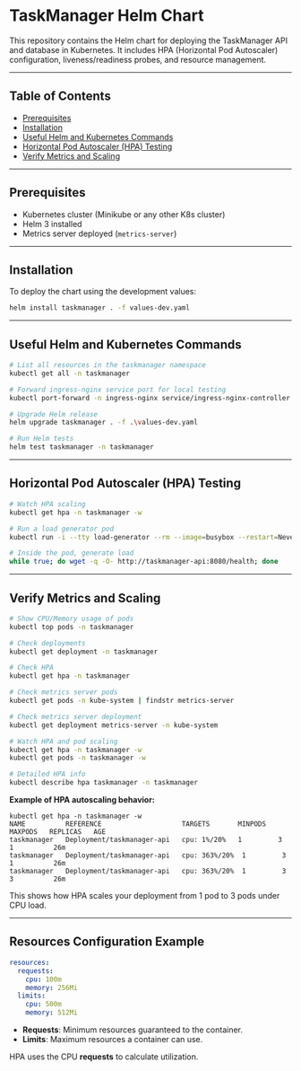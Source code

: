 # TaskManager Helm Chart

This repository contains the Helm chart for deploying the TaskManager API and database in Kubernetes. It includes HPA (Horizontal Pod Autoscaler) configuration, liveness/readiness probes, and resource management.

---

## Table of Contents

- [Prerequisites](#prerequisites)  
- [Installation](#installation)  
- [Useful Helm and Kubernetes Commands](#useful-helm-and-kubernetes-commands)  
- [Horizontal Pod Autoscaler (HPA) Testing](#horizontal-pod-autoscaler-hpa-testing)  
- [Verify Metrics and Scaling](#verify-metrics-and-scaling)

---

## Prerequisites

- Kubernetes cluster (Minikube or any other K8s cluster)  
- Helm 3 installed  
- Metrics server deployed (`metrics-server`)  

---

## Installation

To deploy the chart using the development values:

```bash
helm install taskmanager . -f values-dev.yaml
```

---

## Useful Helm and Kubernetes Commands

```bash
# List all resources in the taskmanager namespace
kubectl get all -n taskmanager

# Forward ingress-nginx service port for local testing
kubectl port-forward -n ingress-nginx service/ingress-nginx-controller 80:80

# Upgrade Helm release
helm upgrade taskmanager . -f .\values-dev.yaml

# Run Helm tests
helm test taskmanager -n taskmanager
```

---

## Horizontal Pod Autoscaler (HPA) Testing

```bash
# Watch HPA scaling
kubectl get hpa -n taskmanager -w

# Run a load generator pod
kubectl run -i --tty load-generator --rm --image=busybox --restart=Never -- /bin/sh

# Inside the pod, generate load
while true; do wget -q -O- http://taskmanager-api:8080/health; done
```

---

## Verify Metrics and Scaling

```bash
# Show CPU/Memory usage of pods
kubectl top pods -n taskmanager

# Check deployments
kubectl get deployment -n taskmanager

# Check HPA
kubectl get hpa -n taskmanager

# Check metrics server pods
kubectl get pods -n kube-system | findstr metrics-server

# Check metrics server deployment
kubectl get deployment metrics-server -n kube-system

# Watch HPA and pod scaling
kubectl get hpa -n taskmanager -w
kubectl get pods -n taskmanager -w

# Detailed HPA info
kubectl describe hpa taskmanager -n taskmanager
```

**Example of HPA autoscaling behavior:**

```text
kubectl get hpa -n taskmanager -w
NAME          REFERENCE                    TARGETS       MINPODS   MAXPODS   REPLICAS   AGE
taskmanager   Deployment/taskmanager-api   cpu: 1%/20%   1         3         1          26m
taskmanager   Deployment/taskmanager-api   cpu: 363%/20%  1         3         1          26m
taskmanager   Deployment/taskmanager-api   cpu: 363%/20%  1         3         3          26m
```

This shows how HPA scales your deployment from 1 pod to 3 pods under CPU load.

---

## Resources Configuration Example

```yaml
resources:
  requests:
    cpu: 100m
    memory: 256Mi
  limits:
    cpu: 500m
    memory: 512Mi
```

- **Requests**: Minimum resources guaranteed to the container.  
- **Limits**: Maximum resources a container can use.  

HPA uses the CPU **requests** to calculate utilization.

